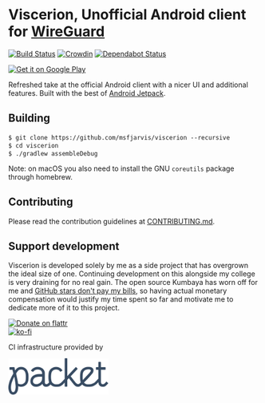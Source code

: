 # Viscerion, Unofficial Android client for [WireGuard](https://www.wireguard.com/)

[![Build Status](https://build.msfjarvis.website/api/badges/msfjarvis/viscerion/status.svg)](https://build.msfjarvis.website/msfjarvis/viscerion) [![Crowdin](https://d322cqt584bo4o.cloudfront.net/viscerion/localized.svg)](https://crowdin.com/project/viscerion) [![Dependabot Status](https://api.dependabot.com/badges/status?host=github&repo=msfjarvis/viscerion)](https://dependabot.com)

<a href='https://play.google.com/store/apps/details?id=me.msfjarvis.viscerion&utm_source=GitHub&pcampaignid=MKT-Other-global-all-co-prtnr-py-PartBadge-Mar2515-1'><img alt='Get it on Google Play' src='https://play.google.com/intl/en_us/badges/images/generic/en_badge_web_generic.png' width="200px"/></a>

Refreshed take at the official Android client with a nicer UI and additional features. Built with the best of [Android Jetpack](https://developer.android.com/jetpack/).

## Building

```
$ git clone https://github.com/msfjarvis/viscerion --recursive
$ cd viscerion
$ ./gradlew assembleDebug
```

Note: on macOS you also need to install the GNU `coreutils` package through homebrew.

## Contributing

Please read the contribution guidelines at [CONTRIBUTING.md](CONTRIBUTING.md).

## Support development

Viscerion is developed solely by me as a side project that has overgrown the ideal size of one. Continuing development on this alongside my college is very draining for no real gain. The open source Kumbaya has worn off for me and [GitHub stars don't pay my bills](https://medium.com/@kitze/github-stars-wont-pay-your-rent-8b348e12baed), so having actual monetary compensation would justify my time spent so far and motivate me to dedicate more of it to this project.

[![Donate on flattr](https://img.shields.io/badge/Donate%20on-flattr-brightgreen.svg?style=flat)](https://flattr.com/@msfjarvis)
<br />
[![ko-fi](https://www.ko-fi.com/img/githubbutton_sm.svg)](https://ko-fi.com/L4L61438E)

CI infrastructure provided by

<a href='https://www.packet.net'><img alt='Packet' src='.github/Packet_logo_color.png' width='200px'/></a>

